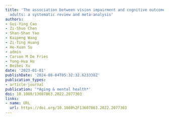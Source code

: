 ```yaml
---
title: 'The association between vision impairment and cognitive outcomes in older
  adults: a systematic review and meta-analysis'
authors:
- Gui-Ying Cao
- Zi-Shuo Chen
- Shan-Shan Yao
- Kaipeng Wang
- Zi-Ting Huang
- He-Xuan Su
- admin
- Carson M De Fries
- Yong-Hua Hu
- Beibei Xu
date: '2023-01-01'
publishDate: '2024-08-04T05:32:32.623338Z'
publication_types:
- article-journal
publication: '*Aging & mental health*'
doi: 10.1080/13607863.2022.2077303
links:
- name: URL
  url: https://doi.org/10.1080%2F13607863.2022.2077303
---
```

